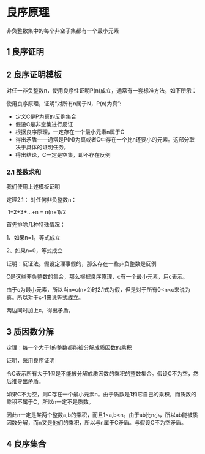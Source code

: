 # 良序原理

非负整数集中的每个非空子集都有一个最小元素

## 1 良序证明

## 2 良序证明模板

对任一非负整数n，使用良序性证明P(n)成立，通常有一套标准方法，如下所示：

使用良序原理，证明“对所有n属于N，P(n)为真”:

- 定义C是P为真的反例集合
- 假设C是非空集进行反证
- 根据良序原理，一定存在一个最小元素n属于C
- 得出矛盾——通常是P(N)为真或者C中存在一个比n还要小的元素。这部分取决于具体的证明任务。
- 得出结论，C一定是空集，即不存在反例

### 2.1 整数求和

我们使用上述模板证明

定理2.1： 对任何非负整数n：

​	1+2+3+...+n = n(n+1)/2

首先排除几种特殊情况：

1、如果n=1，等式成立

2、如果n=0，等式成立

证明：反证法。假设定理事假的，那么存在一些非负整数是反例

C是这些非负整数的集合，那么根据良序原理，c有一个最小元素，用c表示。

由于c为最小元素，所以当n=c(n>2)时2.1式为假，但是对于所有0<n<c来说为真。所以对于c-1来说等式成立。

两边同时加上c，得出矛盾。

## 3 质因数分解

定理：每一个大于1的整数都能被分解成质因数的乘积

证明，采用良序证明

令C表示所有大于1但是不能被分解成质因数的乘积的整数集合。假设C不为空，然后推导出矛盾。

如果C不为空，则C存在一个最小元素n。由于质数是1和它自己的乘积，而质数的乘积不属于C，所以n一定不是质数。

因此n一定是某两个整数a,b的乘积，而且1<a,b<n。由于ab比n小，所以ab能被质因数分解，而n又是他们的乘积，所以与n属于C矛盾。与假设C不为空矛盾。

## 4 良序集合

